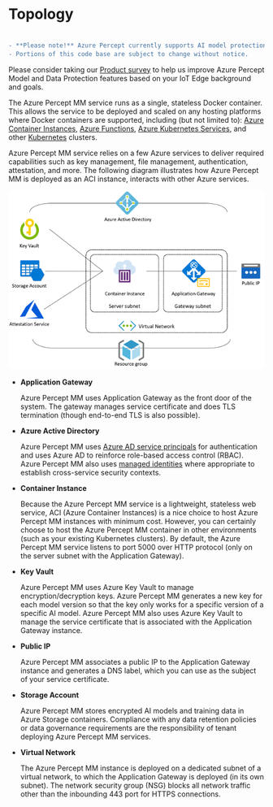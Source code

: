 # Topology
```diff

- **Please note!** Azure Percept currently supports AI model protection as a private preview feature.  
- Portions of this code base are subject to change without notice.
```
Please consider taking our [Product survey](https://go.microsoft.com/fwlink/?linkid=2156573) to help us improve Azure Percept Model and Data Protection features based on your IoT Edge background and goals.

The Azure Percept MM service  runs as a single, stateless Docker container. This allows the service to be deployed and scaled on any hosting platforms where Docker containers are supported, including (but not limited to): [Azure Container Instances](https://azure.microsoft.com/en-us/services/container-instances/), [Azure Functions](https://azure.microsoft.com/en-us/services/functions/), [Azure Kubernetes Services](https://azure.microsoft.com/en-us/services/kubernetes-service), and other [Kubernetes](https://kubernetes.io/) clusters.

Azure Percept MM service relies on a few Azure services to deliver required capabilities such as key management, file management, authentication, attestation, and more. The following diagram illustrates how Azure Percept MM is deployed as an ACI instance, interacts with other Azure services.

![topology](./imgs/topology.png)

* **Application Gateway**
  
  Azure Percept MM uses Application Gateway as the front door of the system. The gateway manages service certificate and does TLS termination (though end-to-end TLS is also possible).
  
* **Azure Active Directory**
  
  Azure Percept MM uses [Azure AD service principals](https://docs.microsoft.com/en-us/azure/active-directory/develop/app-objects-and-service-principals) for authentication and uses Azure AD to reinforce role-based access control (RBAC). Azure Percept MM also uses [managed identities](https://docs.microsoft.com/en-us/azure/active-directory/managed-identities-azure-resources/overview) where appropriate to establish cross-service security contexts.

* **Container Instance**

    Because the Azure Percept MM service is a lightweight, stateless web service, ACI (Azure Container Instances) is a nice choice to host Azure Percept MM instances with minimum cost. However, you can certainly choose to host the Azure Percept MM container in other environments (such as your existing Kubernetes clusters). By default, the Azure Percept MM service listens to port 5000 over HTTP protocol (only on the server subnet with the Application Gateway).

* **Key Vault**
  
    Azure Percept MM uses Azure Key Vault to manage encryption/decryption keys. Azure Percept MM generates a new key for each model version so that the key only works for a specific version of a specific AI model. Azure Percept MM also uses Azure Key Vault to manage the service certificate that is associated with the Application Gateway instance.

* **Public IP**
  
    Azure Percept MM associates a public IP to the Application Gateway instance and generates a DNS label, which you can use as the subject of your service certificate.

* **Storage Account**

    Azure Percept MM stores encrypted AI models and training data in Azure Storage containers. Compliance with any data retention policies or data governance requirements are the responsibility of tenant deploying Azure Percept MM services.

* **Virtual Network**

    The Azure Percept MM instance is deployed on a dedicated subnet of a virtual network, to which the Application Gateway is deployed (in its own subnet). The network security group (NSG) blocks all network traffic other than the inbounding 443 port for HTTPS connections.
